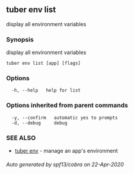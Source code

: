 ## tuber env list

display all environment variables

### Synopsis

display all environment variables

```
tuber env list [app] [flags]
```

### Options

```
  -h, --help   help for list
```

### Options inherited from parent commands

```
  -y, --confirm   automatic yes to prompts
  -d, --debug     debug
```

### SEE ALSO

* [tuber env](tuber_env.md)	 - manage an app's environment

###### Auto generated by spf13/cobra on 22-Apr-2020
